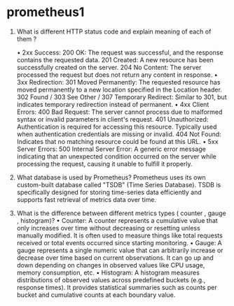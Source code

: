 # prometheus1


1. What is different HTTP status code and explain meaning of each of them ?

    • 2xx Success:
          200 OK: The request was successful, and the response contains the requested data.
          201 Created: A new resource has been successfully created on the server.
          204 No Content: The server processed the request but does not return any content in response.
    • 3xx Redirection:
          301 Moved Permanently: The requested resource has moved permanently to a new location specified in the Location header.
          302 Found / 303 See Other / 307 Temporary Redirect: Similar to 301, but indicates temporary redirection instead of permanent.
    • 4xx Client Errors:
          400 Bad Request: The server cannot process due to malformed syntax or invalid parameters in client's request.
          401 Unauthorized: Authentication is required for accessing this resource. Typically used when authentication credentials are missing or invalid.
          404 Not Found: Indicates that no matching resource could be found at this URL.
    • 5xx Server Errors:
          500 Internal Server Error: A generic error message indicating that an unexpected condition occurred on the server while processing the request, causing it unable to fulfill it properly.

2. What database is used by Prometheus?
Prometheus uses its own custom-built database called "TSDB" (Time Series Database). TSDB is specifically designed for storing time-series data efficiently and supports fast retrieval of metrics data over time.

3. What is the difference between different metrics types ( counter , gauge ,
histogram)?
    • Counter: A counter represents a cumulative value that only increases over time without decreasing or resetting unless manually modified. It is often used to measure things like total requests received or total events occurred since starting monitoring.
    • Gauge: A gauge represents a single numeric value that can arbitrarily increase or decrease over time based on current observations. It can go up and down depending on changes in observed values like CPU usage, memory consumption, etc.
    • Histogram: A histogram measures distributions of observed values across predefined buckets (e.g., response times). It provides statistical summaries such as counts per bucket and cumulative counts at each boundary value.
